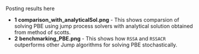 
Posting results here
- **1** **comparison_with_analyticalSol.png** - This shows comparsion of solving PBE using jump process solvers with analytical solution obtained from method of scotts.
- **2** **benchmarking_PBE.png** - This shows how `RSSA` and `RSSACR` outperforms other Jump algorithms for solving PBE stochastically.
